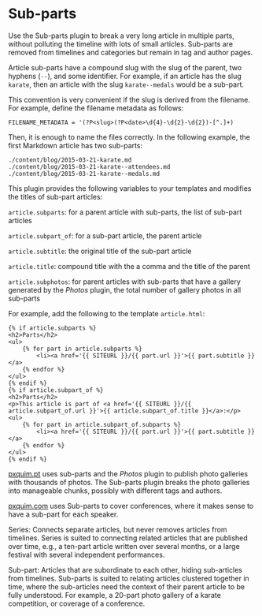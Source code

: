 # Sub-parts

Use the Sub-parts plugin to break a very long article in multiple parts, without polluting the timeline with lots of small articles. Sub-parts are removed from timelines and categories but remain in tag and author pages.

Article sub-parts have a compound slug with the slug of the parent, two hyphens (`--`), and some identifier. For example, if an article has the slug `karate`, then an article with the slug `karate--medals` would be a sub-part.

This convention is very convenient if the slug is derived from the filename. For example, define the filename metadata as follows:

    FILENAME_METADATA = '(?P<slug>(?P<date>\d{4}-\d{2}-\d{2})-[^.]+)

Then, it is enough to name the files correctly. In the following example, the first Markdown article has two sub-parts:

    ./content/blog/2015-03-21-karate.md
    ./content/blog/2015-03-21-karate--attendees.md
    ./content/blog/2015-03-21-karate--medals.md

This plugin provides the following variables to your templates and modifies the titles of sub-part articles:

`article.subparts`: for a parent article with sub-parts, the list of sub-part articles

`article.subpart_of`: for a sub-part article, the parent article

`article.subtitle`: the original title of the sub-part article

`article.title`: compound title with the a comma and the title of the parent

`article.subphotos`: for parent articles with sub-parts that have a gallery generated by the _Photos_ plugin, the total number of gallery photos in all sub-parts

For example, add the following to the template `article.html`:

    {% if article.subparts %}
    <h2>Parts</h2>
    <ul>
    	{% for part in article.subparts %}
    		<li><a href='{{ SITEURL }}/{{ part.url }}'>{{ part.subtitle }}</a>
    	{% endfor %}
    </ul>
    {% endif %}
    {% if article.subpart_of %}
    <h2>Parts</h2>
    <p>This article is part of <a href='{{ SITEURL }}/{{ article.subpart_of.url }}'>{{ article.subpart_of.title }}</a>:</p>
    <ul>
    	{% for part in article.subpart_of.subparts %}
    		<li><a href='{{ SITEURL }}/{{ part.url }}'>{{ part.subtitle }}</a>
    	{% endfor %}
    </ul>
    {% endif %}

[pxquim.pt](http://pxquim.pt/) uses sub-parts and the _Photos_ plugin to publish photo galleries with thousands of photos. The Sub-parts plugin breaks the photo galleries into manageable chunks, possibly with different tags and authors.

[pxquim.com](http://pxquim.com/) uses Sub-parts to cover conferences, where it makes sense to have a sub-part for each speaker.

Series:	Connects separate articles, but never removes articles from timelines. Series is suited to connecting related articles that are published over time, e.g., a ten-part article written over several months, or a large festival with several independent performances.

Sub-part: Articles that are subordinate to each other, hiding sub-articles from timelines. Sub-parts is suited to relating articles clustered together in time, where the sub-articles need the context of their parent article to be fully understood. For example, a 20-part photo gallery of a karate competition, or coverage of a conference.

